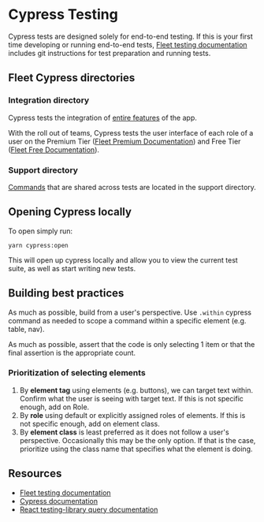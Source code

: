 # Cypress Testing

Cypress tests are designed solely for end-to-end testing. If this is your first time developing or running end-to-end tests, [Fleet testing documentation](../docs/Contributing/Testing-and-local-development.md) includes git instructions for test preparation and running tests.

## Fleet Cypress directories

### Integration directory

Cypress tests the integration of [entire features](integration/all/app) of the app.

With the roll out of teams, Cypress tests the user interface of each role of a user on the Premium Tier ([Fleet Premium Documentation](integration/premium/README.md)) and Free Tier ([Fleet Free Documentation](integration/free/README.md)).

### Support directory

[Commands](support/commands.ts) that are shared across tests are located in the support directory.

## Opening Cypress locally

To open simply run:

`yarn cypress:open`

This will open up cypress locally and
allow you to view the current test suite, as well as start writing new tests.

## Building best practices

As much as possible, build from a user's perspective. Use `.within` cypress command as needed to scope a command within a specific element (e.g. table, nav).

As much as possible, assert that the code is only selecting 1 item or that the final assertion is the appropriate count.

### Prioritization of selecting elements

1. By **element tag** using elements (e.g. buttons), we can target text within. Confirm what the user is seeing with target text. If this is not specific enough, add on Role.
2. By **role** using default or explicitly assigned roles of elements. If this is not specific enough, add on element class.
3. By **element class** is least preferred as it does not follow a user's perspective. Occasionally this may be the only option. If that is the case, prioritize using the class name that specifies what the element is doing.

## Resources

- [Fleet testing documentation](../docs/Contributing/Testing-and-local-development.md)
- [Cypress documentation](https://docs.cypress.io/api/table-of-contents)
- [React testing-library query documentation](https://testing-library.com/docs/queries/about/)
